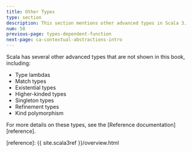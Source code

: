 ```yaml
---
title: Other Types
type: section
description: This section mentions other advanced types in Scala 3.
num: 58
previous-page: types-dependent-function
next-page: ca-contextual-abstractions-intro
---
```



Scala has several other advanced types that are not shown in this book, including:

- Type lambdas
- Match types
- Existential types
- Higher-kinded types
- Singleton types
- Refinement types
- Kind polymorphism

For more details on these types, see the [Reference documentation][reference].




[reference]: {{ site.scala3ref }}/overview.html
